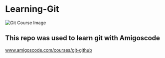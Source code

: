 # Learning-Git

![Git Course Image](https://user-images.githubusercontent.com/87467483/128649882-7fc425db-e5ae-4097-800d-2b3c801c07c4.png)

## This repo was used to learn git with Amigoscode

www.amigoscode.com/courses/git-github


